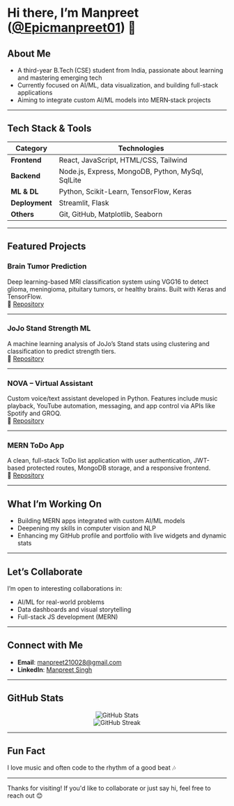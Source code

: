 # Hi there, I’m **Manpreet ([@Epicmanpreet01](https://github.com/Epicmanpreet01))** 👋

## About Me
-  A third-year B.Tech (CSE) student from India, passionate about learning and mastering emerging tech  
-  Currently focused on AI/ML, data visualization, and building full-stack applications  
-  Aiming to integrate custom AI/ML models into MERN‑stack projects

---

## Tech Stack & Tools

| Category           | Technologies                                       |
|--------------------|----------------------------------------------------|
| **Frontend**       | React, JavaScript, HTML/CSS, Tailwind              |
| **Backend**        | Node.js, Express, MongoDB, Python, MySql, SqlLite  |
| **ML & DL**        | Python, Scikit-Learn, TensorFlow, Keras            |
| **Deployment**     | Streamlit, Flask                                   |
| **Others**         | Git, GitHub, Matplotlib, Seaborn                   |

---

## Featured Projects

### Brain Tumor Prediction  
Deep learning-based MRI classification system using VGG16 to detect glioma, meningioma, pituitary tumors, or healthy brains. Built with Keras and TensorFlow.  
🔗 [Repository](https://github.com/Epicmanpreet01/brainTumorPrediction)

---

### JoJo Stand Strength ML  
A machine learning analysis of JoJo’s Stand stats using clustering and classification to predict strength tiers.  
🔗 [Repository](https://github.com/Epicmanpreet01/jojo-stand-ml)

---

### NOVA – Virtual Assistant  
Custom voice/text assistant developed in Python. Features include music playback, YouTube automation, messaging, and app control via APIs like Spotify and GROQ.  
🔗 [Repository](https://github.com/Epicmanpreet01/NOVA)

---

### MERN ToDo App  
A clean, full-stack ToDo list application with user authentication, JWT-based protected routes, MongoDB storage, and a responsive frontend.  
🔗 [Repository](https://github.com/Epicmanpreet01/mern-todo)

---

## What I’m Working On
- Building MERN apps integrated with custom AI/ML models  
- Deepening my skills in computer vision and NLP  
- Enhancing my GitHub profile and portfolio with live widgets and dynamic stats

---

## Let’s Collaborate
I’m open to interesting collaborations in:
- AI/ML for real-world problems  
- Data dashboards and visual storytelling  
- Full-stack JS development (MERN)

---

## Connect with Me
-  **Email**: manpreet210028@gmail.com  
-  **LinkedIn**: [Manpreet Singh](https://www.linkedin.com/in/manpreetsingh2100/)

---

## GitHub Stats  
<p align="center">
  <img src="https://github-readme-stats.vercel.app/api?username=Epicmanpreet01&theme=light&show_icons=true&include_all_commits=true&count_private=true" alt="GitHub Stats" />
  <br/>
  <img src="https://github-readme-streak-stats.herokuapp.com/?user=Epicmanpreet01&theme=light" alt="GitHub Streak" />
</p>

---

## Fun Fact
I love music and often code to the rhythm of a good beat 🎶

---

Thanks for visiting! If you'd like to collaborate or just say hi, feel free to reach out 😊
